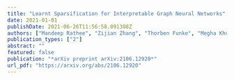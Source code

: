 ```yaml
---
title: "Learnt Sparsification for Interpretable Graph Neural Networks"
date: 2021-01-01
publishDate: 2021-06-26T11:56:58.091308Z
authors: ["Mandeep Rathee", "Zijian Zhang", "Thorben Funke", "Megha Khosla", "Avishek Anand"]
publication_types: ["2"]
abstract: ""
featured: false
publication: "*arXiv preprint arXiv:2106.12920*"
url_pdf: "https://arxiv.org/abs/2106.12920"
---
```


